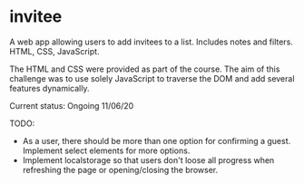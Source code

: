 # invitee
A web app allowing users to add invitees to a list. Includes notes and filters. HTML, CSS, JavaScript.

The HTML and CSS were provided as part of the course. The aim of this challenge was to use solely JavaScript to traverse the DOM
and add several features dynamically.

Current status: Ongoing 11/06/20

TODO: 
  * As a user, there should be more than one option for confirming a guest. Implement select elements for more options.
  * Implement localstorage so that users don't loose all progress when refreshing the page or opening/closing the browser.


